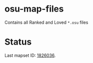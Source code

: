 # osu-map-files

Contains all Ranked and Loved `*.osu` files

# Status

Last mapset ID: [1826036](https://osu.ppy.sh/beatmapsets/1826036#osu/3747453).
